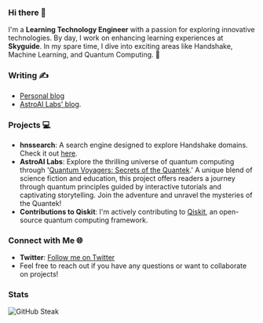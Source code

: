 ### Hi there 👋

I'm a **Learning Technology Engineer** with a passion for exploring innovative technologies. By day, I work on enhancing learning experiences at **Skyguide**. In my spare time, I dive into exciting areas like Handshake, Machine Learning, and Quantum Computing. 🚀

### Writing ✍️
- [Personal blog](https://arenz.ch) 
- [AstroAI Labs' blog](https://blog.astroailabs.com/).

### Projects 💻
- **hnssearch**: A search engine designed to explore Handshake domains. Check it out [here](https://hnssearch.io/).
- **AstroAI Labs**: Explore the thrilling universe of quantum computing through '[Quantum Voyagers: Secrets of the Quantek](https://github.com/AstroAI-Labs/quantum-voyagers).' A unique blend of science fiction and education, this project offers readers a journey through quantum principles guided by interactive tutorials and captivating storytelling. Join the adventure and unravel the mysteries of the Quantek!
- **Contributions to Qiskit**: I'm actively contributing to [Qiskit](https://qiskit.org/), an open-source quantum computing framework.

### Connect with Me 🌐
- **Twitter**: [Follow me on Twitter](https://twitter.com/andir16)
- Feel free to reach out if you have any questions or want to collaborate on projects!

### Stats
![GitHub Steak](https://streak-stats.demolab.com/?user=andir16&date_format=M%20j%5B%2C%20Y%5D&mode=weekly)
